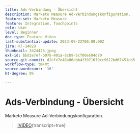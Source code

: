 ```yaml
---
title: Ads-Verbindung - Übersicht
description: Marketo Measure Ad-Verbindungskonfiguration.
feature-set: Marketo Measure
feature: Integration, Touchpoints
role: User
level: Beginner
doc-type: Feature Video
last-substantial-update: 2023-09-22T00:00:00Z
jira: KT-14028
thumbnail: 3424423.jpeg
exl-id: bbd2e7ef-b078-401a-8cb9-5cf00e604d79
source-git-commit: d2efe7e48e06ebb4f39716f9cc9612bd67451eb5
workflow-type: tm+mt
source-wordcount: '16'
ht-degree: 0%

---
```


# Ads-Verbindung - Übersicht

Marketo Measure Ad-Verbindungskonfiguration.

>[!VIDEO](https://video.tv.adobe.com/v/3424423/?learn=on){transcript=true}
